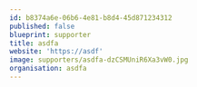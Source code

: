 ```yaml
---
id: b8374a6e-06b6-4e81-b8d4-45d871234312
published: false
blueprint: supporter
title: asdfa
website: 'https://asdf'
image: supporters/asdfa-dzCSMUniR6Xa3vW0.jpg
organisation: asdfa
---
```


